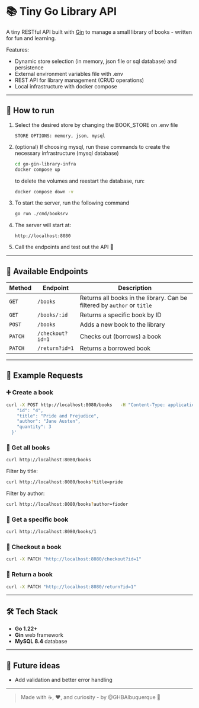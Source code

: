 # 📚 Tiny Go Library API

A tiny RESTful API built with [Gin](https://github.com/gin-gonic/gin) to manage a small library of books - written for fun and learning.

Features:
- Dynamic store selection (in memory, json file or sql database) and persistence
- External environment variables file with .env
- REST API for library management (CRUD operations)
- Local infrastructure with docker compose

---

## 🚀 How to run

1) Select the desired store by changing the BOOK_STORE on .env file
  
    `STORE OPTIONS: memory, json, mysql`

2) (optional) If choosing mysql, run these commands to create the necessary infrastructure (mysql database)
    ```bash
    cd go-gin-library-infra 
    docker compose up
    ```
    to delete the volumes and reestart the database, run:
    ```bash
    docker compose down -v
    ```

3) To start the server, run the following command
    ```bash
    go run ./cmd/booksrv
    ```
4) The server will start at:
    ```
    http://localhost:8080
    ```
5) Call the endpoints and test out the API 🌼 

---

## 📖 Available Endpoints

| Method | Endpoint           | Description |
|--------|--------------------|--------------|
| `GET`  | `/books`           | Returns all books in the library. Can be filtered by `author` or `title` |
| `GET`  | `/books/:id`       | Returns a specific book by ID |
| `POST` | `/books`           | Adds a new book to the library |
| `PATCH`| `/checkout?id=1`   | Checks out (borrows) a book |
| `PATCH`| `/return?id=1`     | Returns a borrowed book |

---

## 🧩 Example Requests

### ➕ Create a book
```bash
curl -X POST http://localhost:8080/books   -H "Content-Type: application/json"   -d '{
    "id": "4",
    "title": "Pride and Prejudice",
    "author": "Jane Austen",
    "quantity": 3
  }'
```

### 📗 Get all books
```bash
curl http://localhost:8080/books
```

Filter by title:
```bash
curl http://localhost:8080/books?title=pride
```

Filter by author:
```bash
curl http://localhost:8080/books?author=fiodor
```


### 📘 Get a specific book
```bash
curl http://localhost:8080/books/1
```

### 📕 Checkout a book
```bash
curl -X PATCH "http://localhost:8080/checkout?id=1"
```

### 📙 Return a book
```bash
curl -X PATCH "http://localhost:8080/return?id=1"
```

---

## 🛠️ Tech Stack
- **Go 1.22+**
- **Gin** web framework
- **MySQL 8.4** database

---

## 🌼 Future ideas
- Add validation and better error handling

---

> Made with ☕, ❤️, and curiosity - by @GHBAlbuquerque 🌸
